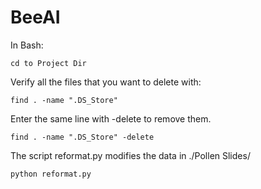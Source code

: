# BeeAI
In Bash:

```cd to Project Dir```

Verify all the files that you want to delete with:

```find . -name ".DS_Store" ```

Enter the same line with -delete to remove them. 

```find . -name ".DS_Store" -delete```

The script reformat.py modifies the data in ./Pollen Slides/ 

```python reformat.py```